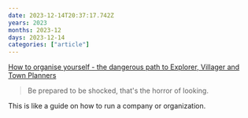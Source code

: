 ```yaml
---
date: 2023-12-14T20:37:17.742Z
years: 2023
months: 2023-12
days: 2023-12-14
categories: ["article"]
---
```

[How to organise yourself - the dangerous path to Explorer, Villager and Town Planners](https://blog.gardeviance.org/2023/12/how-to-organise-yourself-dangerous-path.html)

> Be prepared to be shocked, that's the horror of looking.

This is like a guide on how to run a company or organization.
